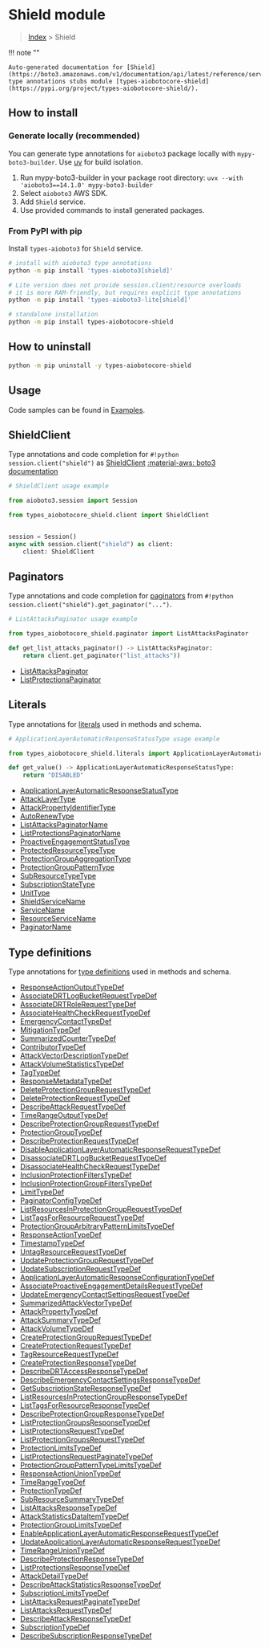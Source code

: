 # Shield module

> [Index](../README.md) > Shield


!!! note ""

    Auto-generated documentation for [Shield](https://boto3.amazonaws.com/v1/documentation/api/latest/reference/services/shield.html#shield)
    type annotations stubs module [types-aiobotocore-shield](https://pypi.org/project/types-aiobotocore-shield/).

## How to install

### Generate locally (recommended)

You can generate type annotations for `aioboto3` package locally with `mypy-boto3-builder`.
Use [uv](https://docs.astral.sh/uv/getting-started/installation/) for build isolation.

1. Run mypy-boto3-builder in your package root directory: `uvx --with 'aioboto3==14.1.0' mypy-boto3-builder`
1. Select `aioboto3` AWS SDK.
1. Add `Shield` service.
1. Use provided commands to install generated packages.



### From PyPI with pip

Install `types-aioboto3` for `Shield` service.

```bash
# install with aioboto3 type annotations
python -m pip install 'types-aioboto3[shield]'

# Lite version does not provide session.client/resource overloads
# it is more RAM-friendly, but requires explicit type annotations
python -m pip install 'types-aioboto3-lite[shield]'

# standalone installation
python -m pip install types-aiobotocore-shield
```



## How to uninstall

```bash
python -m pip uninstall -y types-aiobotocore-shield
```

## Usage

Code samples can be found in [Examples](./usage.md).

## ShieldClient

Type annotations and code completion for  `#!python session.client("shield")` as [ShieldClient](./client.md)
[:material-aws: boto3 documentation](https://boto3.amazonaws.com/v1/documentation/api/latest/reference/services/shield.html#Shield.Client)

```python
# ShieldClient usage example

from aioboto3.session import Session

from types_aiobotocore_shield.client import ShieldClient


session = Session()
async with session.client("shield") as client:
    client: ShieldClient
```


## Paginators

Type annotations and code completion for
[paginators](./paginators.md)
from `#!python session.client("shield").get_paginator("...")`.

```python
# ListAttacksPaginator usage example

from types_aiobotocore_shield.paginator import ListAttacksPaginator

def get_list_attacks_paginator() -> ListAttacksPaginator:
    return client.get_paginator("list_attacks"))
```

- [ListAttacksPaginator](./paginators.md#listattackspaginator)
- [ListProtectionsPaginator](./paginators.md#listprotectionspaginator)








## Literals

Type annotations for [literals](./literals.md) used in methods and schema.

```python
# ApplicationLayerAutomaticResponseStatusType usage example

from types_aiobotocore_shield.literals import ApplicationLayerAutomaticResponseStatusType

def get_value() -> ApplicationLayerAutomaticResponseStatusType:
    return "DISABLED"
```

- [ApplicationLayerAutomaticResponseStatusType](./literals.md#applicationlayerautomaticresponsestatustype)
- [AttackLayerType](./literals.md#attacklayertype)
- [AttackPropertyIdentifierType](./literals.md#attackpropertyidentifiertype)
- [AutoRenewType](./literals.md#autorenewtype)
- [ListAttacksPaginatorName](./literals.md#listattackspaginatorname)
- [ListProtectionsPaginatorName](./literals.md#listprotectionspaginatorname)
- [ProactiveEngagementStatusType](./literals.md#proactiveengagementstatustype)
- [ProtectedResourceTypeType](./literals.md#protectedresourcetypetype)
- [ProtectionGroupAggregationType](./literals.md#protectiongroupaggregationtype)
- [ProtectionGroupPatternType](./literals.md#protectiongrouppatterntype)
- [SubResourceTypeType](./literals.md#subresourcetypetype)
- [SubscriptionStateType](./literals.md#subscriptionstatetype)
- [UnitType](./literals.md#unittype)
- [ShieldServiceName](./literals.md#shieldservicename)
- [ServiceName](./literals.md#servicename)
- [ResourceServiceName](./literals.md#resourceservicename)
- [PaginatorName](./literals.md#paginatorname)




## Type definitions

Type annotations for [type definitions](./type_defs.md) used in methods and schema.

- [ResponseActionOutputTypeDef](./type_defs.md#responseactionoutputtypedef)
- [AssociateDRTLogBucketRequestTypeDef](./type_defs.md#associatedrtlogbucketrequesttypedef)
- [AssociateDRTRoleRequestTypeDef](./type_defs.md#associatedrtrolerequesttypedef)
- [AssociateHealthCheckRequestTypeDef](./type_defs.md#associatehealthcheckrequesttypedef)
- [EmergencyContactTypeDef](./type_defs.md#emergencycontacttypedef)
- [MitigationTypeDef](./type_defs.md#mitigationtypedef)
- [SummarizedCounterTypeDef](./type_defs.md#summarizedcountertypedef)
- [ContributorTypeDef](./type_defs.md#contributortypedef)
- [AttackVectorDescriptionTypeDef](./type_defs.md#attackvectordescriptiontypedef)
- [AttackVolumeStatisticsTypeDef](./type_defs.md#attackvolumestatisticstypedef)
- [TagTypeDef](./type_defs.md#tagtypedef)
- [ResponseMetadataTypeDef](./type_defs.md#responsemetadatatypedef)
- [DeleteProtectionGroupRequestTypeDef](./type_defs.md#deleteprotectiongrouprequesttypedef)
- [DeleteProtectionRequestTypeDef](./type_defs.md#deleteprotectionrequesttypedef)
- [DescribeAttackRequestTypeDef](./type_defs.md#describeattackrequesttypedef)
- [TimeRangeOutputTypeDef](./type_defs.md#timerangeoutputtypedef)
- [DescribeProtectionGroupRequestTypeDef](./type_defs.md#describeprotectiongrouprequesttypedef)
- [ProtectionGroupTypeDef](./type_defs.md#protectiongrouptypedef)
- [DescribeProtectionRequestTypeDef](./type_defs.md#describeprotectionrequesttypedef)
- [DisableApplicationLayerAutomaticResponseRequestTypeDef](./type_defs.md#disableapplicationlayerautomaticresponserequesttypedef)
- [DisassociateDRTLogBucketRequestTypeDef](./type_defs.md#disassociatedrtlogbucketrequesttypedef)
- [DisassociateHealthCheckRequestTypeDef](./type_defs.md#disassociatehealthcheckrequesttypedef)
- [InclusionProtectionFiltersTypeDef](./type_defs.md#inclusionprotectionfilterstypedef)
- [InclusionProtectionGroupFiltersTypeDef](./type_defs.md#inclusionprotectiongroupfilterstypedef)
- [LimitTypeDef](./type_defs.md#limittypedef)
- [PaginatorConfigTypeDef](./type_defs.md#paginatorconfigtypedef)
- [ListResourcesInProtectionGroupRequestTypeDef](./type_defs.md#listresourcesinprotectiongrouprequesttypedef)
- [ListTagsForResourceRequestTypeDef](./type_defs.md#listtagsforresourcerequesttypedef)
- [ProtectionGroupArbitraryPatternLimitsTypeDef](./type_defs.md#protectiongrouparbitrarypatternlimitstypedef)
- [ResponseActionTypeDef](./type_defs.md#responseactiontypedef)
- [TimestampTypeDef](./type_defs.md#timestamptypedef)
- [UntagResourceRequestTypeDef](./type_defs.md#untagresourcerequesttypedef)
- [UpdateProtectionGroupRequestTypeDef](./type_defs.md#updateprotectiongrouprequesttypedef)
- [UpdateSubscriptionRequestTypeDef](./type_defs.md#updatesubscriptionrequesttypedef)
- [ApplicationLayerAutomaticResponseConfigurationTypeDef](./type_defs.md#applicationlayerautomaticresponseconfigurationtypedef)
- [AssociateProactiveEngagementDetailsRequestTypeDef](./type_defs.md#associateproactiveengagementdetailsrequesttypedef)
- [UpdateEmergencyContactSettingsRequestTypeDef](./type_defs.md#updateemergencycontactsettingsrequesttypedef)
- [SummarizedAttackVectorTypeDef](./type_defs.md#summarizedattackvectortypedef)
- [AttackPropertyTypeDef](./type_defs.md#attackpropertytypedef)
- [AttackSummaryTypeDef](./type_defs.md#attacksummarytypedef)
- [AttackVolumeTypeDef](./type_defs.md#attackvolumetypedef)
- [CreateProtectionGroupRequestTypeDef](./type_defs.md#createprotectiongrouprequesttypedef)
- [CreateProtectionRequestTypeDef](./type_defs.md#createprotectionrequesttypedef)
- [TagResourceRequestTypeDef](./type_defs.md#tagresourcerequesttypedef)
- [CreateProtectionResponseTypeDef](./type_defs.md#createprotectionresponsetypedef)
- [DescribeDRTAccessResponseTypeDef](./type_defs.md#describedrtaccessresponsetypedef)
- [DescribeEmergencyContactSettingsResponseTypeDef](./type_defs.md#describeemergencycontactsettingsresponsetypedef)
- [GetSubscriptionStateResponseTypeDef](./type_defs.md#getsubscriptionstateresponsetypedef)
- [ListResourcesInProtectionGroupResponseTypeDef](./type_defs.md#listresourcesinprotectiongroupresponsetypedef)
- [ListTagsForResourceResponseTypeDef](./type_defs.md#listtagsforresourceresponsetypedef)
- [DescribeProtectionGroupResponseTypeDef](./type_defs.md#describeprotectiongroupresponsetypedef)
- [ListProtectionGroupsResponseTypeDef](./type_defs.md#listprotectiongroupsresponsetypedef)
- [ListProtectionsRequestTypeDef](./type_defs.md#listprotectionsrequesttypedef)
- [ListProtectionGroupsRequestTypeDef](./type_defs.md#listprotectiongroupsrequesttypedef)
- [ProtectionLimitsTypeDef](./type_defs.md#protectionlimitstypedef)
- [ListProtectionsRequestPaginateTypeDef](./type_defs.md#listprotectionsrequestpaginatetypedef)
- [ProtectionGroupPatternTypeLimitsTypeDef](./type_defs.md#protectiongrouppatterntypelimitstypedef)
- [ResponseActionUnionTypeDef](./type_defs.md#responseactionuniontypedef)
- [TimeRangeTypeDef](./type_defs.md#timerangetypedef)
- [ProtectionTypeDef](./type_defs.md#protectiontypedef)
- [SubResourceSummaryTypeDef](./type_defs.md#subresourcesummarytypedef)
- [ListAttacksResponseTypeDef](./type_defs.md#listattacksresponsetypedef)
- [AttackStatisticsDataItemTypeDef](./type_defs.md#attackstatisticsdataitemtypedef)
- [ProtectionGroupLimitsTypeDef](./type_defs.md#protectiongrouplimitstypedef)
- [EnableApplicationLayerAutomaticResponseRequestTypeDef](./type_defs.md#enableapplicationlayerautomaticresponserequesttypedef)
- [UpdateApplicationLayerAutomaticResponseRequestTypeDef](./type_defs.md#updateapplicationlayerautomaticresponserequesttypedef)
- [TimeRangeUnionTypeDef](./type_defs.md#timerangeuniontypedef)
- [DescribeProtectionResponseTypeDef](./type_defs.md#describeprotectionresponsetypedef)
- [ListProtectionsResponseTypeDef](./type_defs.md#listprotectionsresponsetypedef)
- [AttackDetailTypeDef](./type_defs.md#attackdetailtypedef)
- [DescribeAttackStatisticsResponseTypeDef](./type_defs.md#describeattackstatisticsresponsetypedef)
- [SubscriptionLimitsTypeDef](./type_defs.md#subscriptionlimitstypedef)
- [ListAttacksRequestPaginateTypeDef](./type_defs.md#listattacksrequestpaginatetypedef)
- [ListAttacksRequestTypeDef](./type_defs.md#listattacksrequesttypedef)
- [DescribeAttackResponseTypeDef](./type_defs.md#describeattackresponsetypedef)
- [SubscriptionTypeDef](./type_defs.md#subscriptiontypedef)
- [DescribeSubscriptionResponseTypeDef](./type_defs.md#describesubscriptionresponsetypedef)

